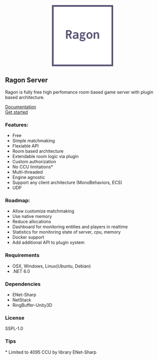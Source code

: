 <p align="center">
  <img src="Images/logo.png" width="200" >
</p>

## Ragon Server

Ragon is fully free high perfomance room based game server with plugin based architecture.


<a href="">Documentation</a>
<br>
<a href="">Get started</a>


### Features:
- Free
- Simple matchmaking
- Flexiable API
- Room based architecture
- Extendable room logic via plugin
- Custom authorization
- No CCU limitations* 
- Multi-threaded
- Engine agnostic
- Support any client architecture (MonoBehaviors, ECS)
- UDP

### Roadmap:
- Allow customize matchmaking
- Use native memory 
- Reduce allocations
- Dashboard for monitoring entities and players in realtime
- Statistics for monitoring state of server, cpu, memory
- Docker support
- Add additional API to plugin system

### Requirements
- OSX, Windows, Linux(Ubuntu, Debian)
- .NET 6.0
### Dependencies
* ENet-Sharp
* NetStack
* RingBuffer-Unity3D

### License
SSPL-1.0

### Tips
\* Limited to 4095 CCU by library ENet-Sharp
